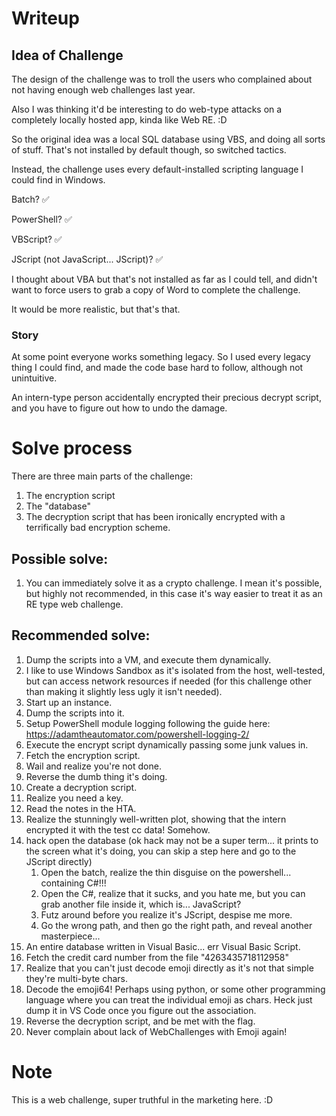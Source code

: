 # Writeup
## Idea of Challenge
The design of the challenge was to troll the users who complained about not having enough web challenges last year.

Also I was thinking it'd be interesting to do web-type attacks on a completely locally hosted app, kinda like Web RE. :D

So the original idea was a local SQL database using VBS, and doing all sorts of stuff. That's not installed by default though, so switched tactics.

Instead, the challenge uses every default-installed scripting language I could find in Windows.

Batch? ✅

PowerShell? ✅

VBScript? ✅

JScript (not JavaScript... JScript)? ✅

I thought about VBA but that's not installed as far as I could tell, and didn't want to force users to grab a copy of Word to complete the challenge.

It would be more realistic, but that's that.

### Story
At some point everyone works something legacy. So I used every legacy thing I could find, and made the code base hard to follow, although not unintuitive.

An intern-type person accidentally encrypted their precious decrypt script, and you have to figure out how to undo the damage.

# Solve process
There are three main parts of the challenge:
1. The encryption script
2. The "database"
3. The decryption script that has been ironically encrypted with a terrifically bad encryption scheme.

## Possible solve:
1. You can immediately solve it as a crypto challenge. I mean it's possible, but highly not recommended, in this case it's way easier to treat it as an RE type web challenge.
## Recommended solve:
1. Dump the scripts into a VM, and execute them dynamically.
2. I like to use Windows Sandbox as it's isolated from the host, well-tested, but can access network resources if needed (for this challenge other than making it slightly less ugly it isn't needed).
3. Start up an instance.
4. Dump the scripts into it.
5. Setup PowerShell module logging following the guide here: https://adamtheautomator.com/powershell-logging-2/
6. Execute the encrypt script dynamically passing some junk values in.
7. Fetch the encryption script.
8. Wail and realize you're not done.
9. Reverse the dumb thing it's doing.
10. Create a decryption script.
11. Realize you need a key.
12. Read the notes in the HTA.
13. Realize the stunningly well-written plot, showing that the intern encrypted it with the test cc data! Somehow.
14. hack open the database (ok hack may not be a super term... it prints to the screen what it's doing, you can skip a step here and go to the JScript directly)
    1.  Open the batch, realize the thin disguise on the powershell... containing C#!!!
    2.  Open the C#, realize that it sucks, and you hate me, but you can grab another file inside it, which is... JavaScript?
    3.  Futz around before you realize it's JScript, despise me more.
    4.  Go the wrong path, and then go the right path, and reveal another masterpiece...
15. An entire database written in Visual Basic... err Visual Basic Script.
16. Fetch the credit card number from the file "4263435718112958"
17. Realize that you can't just decode emoji directly as it's not that simple they're multi-byte chars.
18. Decode the emoji64! Perhaps using python, or some other programming language where you can treat the individual emoji as chars. Heck just dump it in VS Code once you figure out the association.
19. Reverse the decryption script, and be met with the flag.
20. Never complain about lack of WebChallenges with Emoji again!
# Note
This is a web challenge, super truthful in the marketing here. :D